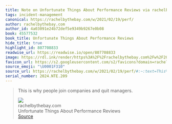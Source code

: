 ```yaml
---
title: Note on Unfortunate Things About Performance Reviews via rachelbythebay.com
tags: incident-management
canonical: https://rachelbythebay.com/w/2021/02/19/perf/
author: rachelbythebay.com
author_id: 4a03091e24b72def5e9349b9267e0b08
book: 45577532
book_title: Unfortunate Things About Performance Reviews
hide_title: true
highlight_id: 807708833
readwise_url: https://readwise.io/open/807708833
image: https://rdl.ink/render/https%3A%2F%2Frachelbythebay.com%2Fw%2F2021%2F02%2F19%2Fperf%2F
favicon_url: https://s2.googleusercontent.com/s2/favicons?domain=rachelbythebay.com
source_emoji: "\U0001F310"
source_url: https://rachelbythebay.com/w/2021/02/19/perf/#:~:text=This%20is%20why,and%20quit%20managers.
serial_number: 2024.NTE.209
---
```

> This is why people join companies and quit managers.
> <div class="quoteback-footer"><div class="quoteback-avatar"><img class="mini-favicon" src="https://s2.googleusercontent.com/s2/favicons?domain=rachelbythebay.com"></div><div class="quoteback-metadata"><div class="metadata-inner"><span style="display:none">FROM:</span><div aria-label="rachelbythebay.com" class="quoteback-author"> rachelbythebay.com</div><div aria-label="Unfortunate Things About Performance Reviews" class="quoteback-title"> Unfortunate Things About Performance Reviews</div></div></div><div class="quoteback-backlink"><a target="_blank" aria-label="go to the full text of this quotation" rel="noopener" href="https://rachelbythebay.com/w/2021/02/19/perf/#:~:text=This%20is%20why,and%20quit%20managers." class="quoteback-arrow"> Source</a></div></div>